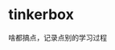 


















































































# tinkerbox
啥都搞点，记录点别的学习过程

